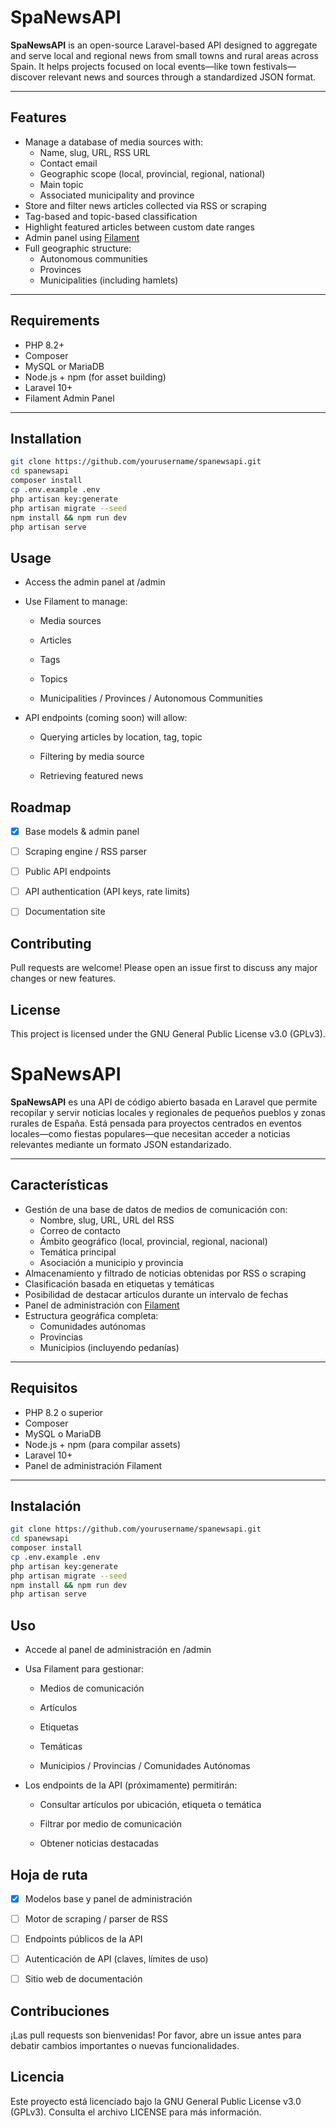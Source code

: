 # SpaNewsAPI

**SpaNewsAPI** is an open-source Laravel-based API designed to aggregate and serve local and regional news from small towns and rural areas across Spain. It helps projects focused on local events—like town festivals—discover relevant news and sources through a standardized JSON format.

---

## Features

- Manage a database of media sources with:
  - Name, slug, URL, RSS URL
  - Contact email
  - Geographic scope (local, provincial, regional, national)
  - Main topic
  - Associated municipality and province
- Store and filter news articles collected via RSS or scraping
- Tag-based and topic-based classification
- Highlight featured articles between custom date ranges
- Admin panel using [Filament](https://filamentphp.com/)
- Full geographic structure:
  - Autonomous communities
  - Provinces
  - Municipalities (including hamlets)

---

## Requirements

- PHP 8.2+
- Composer
- MySQL or MariaDB
- Node.js + npm (for asset building)
- Laravel 10+
- Filament Admin Panel

---

## Installation

```bash
git clone https://github.com/yourusername/spanewsapi.git
cd spanewsapi
composer install
cp .env.example .env
php artisan key:generate
php artisan migrate --seed
npm install && npm run dev
php artisan serve
```

## Usage

- Access the admin panel at /admin

- Use Filament to manage:

    - Media sources

    - Articles

    - Tags

    - Topics

    - Municipalities / Provinces / Autonomous Communities

- API endpoints (coming soon) will allow:

    - Querying articles by location, tag, topic

    - Filtering by media source

    - Retrieving featured news

## Roadmap

- [x] Base models & admin panel
- [ ] Scraping engine / RSS parser
- [ ] Public API endpoints
- [ ] API authentication (API keys, rate limits)
- [ ] Documentation site


## Contributing

Pull requests are welcome! Please open an issue first to discuss any major changes or new features.


## License

This project is licensed under the GNU General Public License v3.0 (GPLv3).



# SpaNewsAPI

**SpaNewsAPI** es una API de código abierto basada en Laravel que permite recopilar y servir noticias locales y regionales de pequeños pueblos y zonas rurales de España. Está pensada para proyectos centrados en eventos locales—como fiestas populares—que necesitan acceder a noticias relevantes mediante un formato JSON estandarizado.

---

## Características

- Gestión de una base de datos de medios de comunicación con:
  - Nombre, slug, URL, URL del RSS
  - Correo de contacto
  - Ámbito geográfico (local, provincial, regional, nacional)
  - Temática principal
  - Asociación a municipio y provincia
- Almacenamiento y filtrado de noticias obtenidas por RSS o scraping
- Clasificación basada en etiquetas y temáticas
- Posibilidad de destacar artículos durante un intervalo de fechas
- Panel de administración con [Filament](https://filamentphp.com/)
- Estructura geográfica completa:
  - Comunidades autónomas
  - Provincias
  - Municipios (incluyendo pedanías)

---

## Requisitos

- PHP 8.2 o superior
- Composer
- MySQL o MariaDB
- Node.js + npm (para compilar assets)
- Laravel 10+
- Panel de administración Filament

---

## Instalación

```bash
git clone https://github.com/yourusername/spanewsapi.git
cd spanewsapi
composer install
cp .env.example .env
php artisan key:generate
php artisan migrate --seed
npm install && npm run dev
php artisan serve
```


## Uso

- Accede al panel de administración en /admin

- Usa Filament para gestionar:

    - Medios de comunicación

    - Artículos

    - Etiquetas

    - Temáticas

    - Municipios / Provincias / Comunidades Autónomas

- Los endpoints de la API (próximamente) permitirán:

    - Consultar artículos por ubicación, etiqueta o temática

    - Filtrar por medio de comunicación

    - Obtener noticias destacadas



## Hoja de ruta

- [x] Modelos base y panel de administración
- [ ] Motor de scraping / parser de RSS
- [ ] Endpoints públicos de la API
- [ ] Autenticación de API (claves, límites de uso)
- [ ] Sitio web de documentación


## Contribuciones

¡Las pull requests son bienvenidas! Por favor, abre un issue antes para debatir cambios importantes o nuevas funcionalidades.

## Licencia

Este proyecto está licenciado bajo la GNU General Public License v3.0 (GPLv3).
Consulta el archivo LICENSE para más información.
